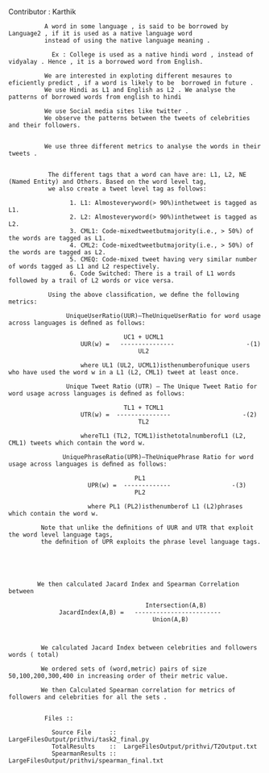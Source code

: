 Contributor  : Karthik 

              A word in some language , is said to be borrowed by Language2 , if it is used as a native language word
              instead of using the native language meaning .
              
                Ex : College is used as a native hindi word , instead of vidyalay . Hence , it is a borrowed word from English.
              
              We are interested in exploting different mesaures to eficiently predict , if a word is likely to be  borrowed in future .
              We use Hindi as L1 and English as L2 . We analyse the patterns of borrowed words from english to hindi 
              
              We use Social media sites like twitter . 
              We observe the patterns between the tweets of celebrities and their followers.
              
              
              We use three different metrics to analyse the words in their tweets .
              
              
               The different tags that a word can have are: L1, L2, NE (Named Entity) and Others. Based on the word level tag, 
               we also create a tweet level tag as follows: 
               
                     1. L1: Almosteveryword(> 90%)inthetweet is tagged as L1. 
                     2. L2: Almosteveryword(> 90%)inthetweet is tagged as L2.
                     3. CML1: Code-mixedtweetbutmajority(i.e., > 50%) of the words are tagged as L1. 
                     4. CML2: Code-mixedtweetbutmajority(i.e., > 50%) of the words are tagged as L2. 
                     5. CMEQ: Code-mixed tweet having very similar number of words tagged as L1 and L2 respectively. 
                     6. Code Switched: There is a trail of L1 words followed by a trail of L2 words or vice versa. 
                    
               Using the above classiﬁcation, we deﬁne the following metrics:
               
                    UniqueUserRatio(UUR)–TheUniqueUserRatio for word usage across languages is deﬁned as follows:
                    
                                    UC1 + UCML1
                        UUR(w) =   ---------------                    -(1)   
                                        UL2

                        where UL1 (UL2, UCML1)isthenumberofunique users who have used the word w in a L1 (L2, CML1) tweet at least once. 
                        
                    Unique Tweet Ratio (UTR) – The Unique Tweet Ratio for word usage across languages is deﬁned as follows:
                    
                                    TL1 + TCML1
                        UTR(w) =  ---------------                    -(2)
                                        TL2        

                        whereTL1 (TL2, TCML1)isthetotalnumberofL1 (L2, CML1) tweets which contain the word w.
                      
                   UniquePhraseRatio(UPR)–TheUniquePhrase Ratio for word usage across languages is deﬁned as follows: 
                                       
                                       PL1 
                          UPR(w) =  -------------                 -(3) 
                                       PL2
                          
                          where PL1 (PL2)isthenumberof L1 (L2)phrases which contain the word w. 
                          
             Note that unlike the deﬁnitions of UUR and UTR that exploit the word level language tags,
             the deﬁnition of UPR exploits the phrase level language tags.
             
             
            
            
            
            We then calculated Jacard Index and Spearman Correlation between 
              
                                          Intersection(A,B)
                  JacardIndex(A,B) =   ------------------------
                                            Union(A,B)
              
              
             
             We calculated Jacard Index between celebrities and followers words ( total) 
             
             We ordered sets of (word,metric) pairs of size 50,100,200,300,400 in increasing order of their metric value.
            
             We then Calculated Spearman correlation for metrics of followers and celebrities for all the sets .
             
             
              Files ::
              
                Source File     ::  LargeFilesOutput/prithvi/task2_final.py
                TotalResults    ::  LargeFilesOutput/prithvi/T2Output.txt
                SpearmanResults ::  LargeFilesOutput/prithvi/spearman_final.txt
                
                
                  
                   
             
              
              
              
